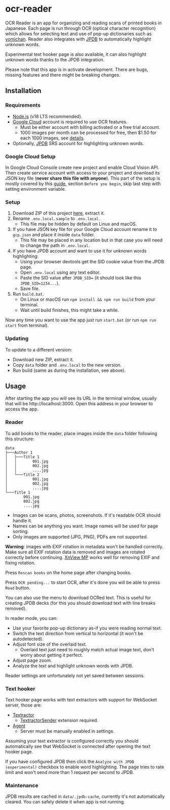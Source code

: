 # ocr-reader

OCR Reader is an app for organizing and reading scans of printed books in Japanese.
Each page is run through OCR (optical character recognition) which allows for selecting text
and use of pop-up dictionaries such as [yomichan](https://github.com/FooSoft/yomichan).
Reader also integrates with [JPDB](https://jpdb.io/) to automatically highlight unknown words.

Experimental text hooker page is also available, it can also highlight unknown words thanks to the
JPDB integration.

Please note that this app is in activate development. There are bugs, missing features and there
might be breaking changes.

## Installation

### Requirements
- [Node.js](https://nodejs.org/en/) (v18 LTS recommended).
- [Google Cloud](https://cloud.google.com/) account is required to use OCR features.
  - Must be either account with billing activated or a free trial account.
  - 1000 images per month can be processed for free, then $1.50 for each 1000 images, see [details](https://cloud.google.com/vision/pricing).
- Optionally, [JPDB](https://jpdb.io/) SRS account for highlighting unknown words.

### Google Cloud Setup

In Google Cloud Console create new project and enable Cloud Vision API. Then create service
account with access to your project and download its JSON key file (**never share this file with anyone**).
This part of the setup is mostly covered by this [guide](https://cloud.google.com/vision/docs/detect-labels-image-client-libraries#before-you-begin),
section `Before you begin`, skip last step with setting environment variable.

### Setup

1. Download ZIP of this project [here](https://github.com/kotcrab/ocr-reader/archive/refs/heads/master.zip), extract it.
2. Rename `.env.local.sample` to `.env.local`.
   - This file may be hidden by default on Linux and macOS.
3. If you have JSON key file for your Google Cloud account rename it to `gcp.json` and place it inside `data` folder.
   - This file may be placed in any location but in that case you will need to change the path in `.env.local`.
4. If you have JPDB account and want to use it for unknown words highlighting:
   - Using your browser devtools get the SID cookie value from the JPDB page.
   - Open `.env.local` using any text editor.
   - Paste the SID value after `JPDB_SID=` (it should look like this `JPDB_SID=1234...`).
   - Save file.
5. Run `build.bat`.
   - On Linux or macOS run `npm install && npm run build` from your terminal.
   - Wait until build finishes, this might take a while.

Now any time you want to use the app just run `start.bat` (or run `npm run start` from terminal).

### Updating

To update to a different version:
  - Download new ZIP, extract it.
  - Copy `data` folder and `.env.local` to the new version.
  - Run build (same as during the installation, see above).

## Usage

After starting the app you will see its URL in the terminal window, usually that will
be http://localhost:3000. Open this address in your browser to access the app.

### Reader

To add books to the reader, place images inside the `data` folder following this structure:

```
data
├───Author 1
│   ├───Title 1
│   │       001.jpg
│   │       002.jpg
│   │       ....jpg
│   └───Title 2
│           001.jpg
│           002.jpg
│           ....jpg
└───Title 1
        001.jpg
        002.jpg
        ....jpg
```

- Images can be scans, photos, screenshots. If it's readable OCR should handle it.
- Names can be anything you want. Image names will be used for page sorting.
- Only images are supported (JPG, PNG), PDFs are not supported.

**Warning**: images with EXIF rotation in metadata won't be handled correctly.
Make sure all EXIF rotation data is removed and images are rotated correctly before continuing.
[XnView MP](https://www.xnview.com/en/) works well for removing EXIF and fixing rotation.

Press `Rescan books` on the home page after changing books.

Press `OCR pending...` to start OCR, after it's done you will be able to press `Read` button.

You can also use the menu to download OCRed text. This is useful for creating JPDB decks
(for this you should download text with line breaks removed).

In reader mode, you can:
- Use your favorite pop-up dictionary as-if you were reading normal text.
- Switch the text direction from vertical to horizontal (it won't be autodetected).
- Adjust font size of the overlaid text.
  - Overlaid text just need to roughly match actual image text, don't worry about getting it perfect.
- Adjust page zoom.
- Analyze the text and highlight unknown words with JPDB.

Reader settings are unfortunately not yet saved between sessions.

### Text hooker

Text hooker page works with text extractors with support for WebSocket server, those are:
- [Textractor](https://github.com/Artikash/Textractor)
  - [TextractorSender](https://github.com/KamWithK/TextractorSender) extension required.
- [Agent](https://github.com/0xDC00/agent)
  - Server must be manually enabled in settings.

Assuming your text extractor is configured correctly you should automatically see that
WebSocket is connected after opening the text hooker page.

If you have configured JPDB then click the `Analyze with JPDB (experimental)` checkbox to enable word highlighting.
The page tries to rate limit and won't send more than 1 request per second to JPDB.

### Maintenance

JPDB results are cached in `data/.jpdb-cache`, currently it's not automatically cleared. You can safely delete
it when app is not running.

